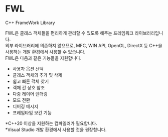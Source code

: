 # FWL
 C++ FrameWork Library

 FWL은 클래스 객체들을 편리하게 관리할 수 있도록 해주는 프레임워크 라이브러리입니다.  
 외부 라이브러리에 의존하지 않으므로, MFC, WIN API, OpenGL, DirectX 등 C++을 사용하는 개발 환경에서 사용할 수 있습니다.  
 FWL은 다음과 같은 기능들을 지원합니다.  

 - 사용자 옵션 선택  
 - 클래스 객체의 추가 및 삭제
 - 쉽고 빠른 객체 찾기
 - 객체 간 상호 참조
 - 다중 레이어 렌더링  
 - 모드 전환  
 - 디버깅 메시지
 - 프레임타임 보간 기능
  
*C++20 이상을 지원하는 컴파일러가 필요합니다.  
*Visual Studio 개발 환경에서 사용할 것을 권장합니다.  
